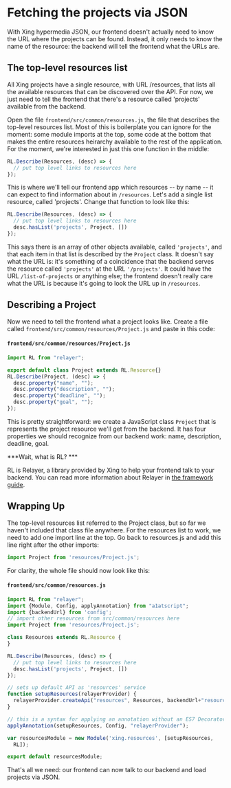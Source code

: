 # Fetching the projects via JSON

With Xing hypermedia JSON, our frontend doesn't actually need to know the URL where the projects can be found. Instead, it only needs to know the name of the resource: the backend will tell the frontend what the URLs are.

## The top-level resources list

All Xing projects have a single resource, with URL /resources, that lists all the available resources that can be discovered over the API.  For now, we just need to tell the frontend that there's a resource called 'projects' available from the backend.

Open the file `frontend/src/common/resources.js`, the file that describes the top-level resources list.  Most of this is boilerplate you can ignore for the moment:  some module imports at the top, some code at the bottom that makes the entire resources heirarchy available to the rest of the application.  For the moment, we're interested in just this one function in the middle:

```javascript
RL.Describe(Resources, (desc) => {
  // put top level links to resources here
});
```

This is where we'll tell our frontend app which resources -- by name -- it can expect to find information about in `/resources`.  Let's add a single list resource, called 'projects'.  Change that function to look like this:

```javascript
RL.Describe(Resources, (desc) => {
  // put top level links to resources here
  desc.hasList('projects', Project, [])
});
```

This says there is an array of other objects available, called `'projects'`, and that each item in that list is described by the `Project` class.  It doesn't say what the URL is: it's something of a coincidence that the backend serves the resource called `'projects'` at the URL `'/projects'`.  It could have the URL `/list-of-projects` or anything else; the frontend doesn't really care what the URL is because it's going to look the URL up in `/resources`.   

## Describing a Project

Now we need to tell the frontend what a project looks like.  Create a file called `frontend/src/common/resources/Project.js` and paste in this code:

#### `frontend/src/common/resources/Project.js`

```javascript
import RL from "relayer";

export default class Project extends RL.Resource{}
RL.Describe(Project, (desc) => {
  desc.property("name", "");
  desc.property("description", "");
  desc.property("deadline", "");
  desc.property("goal", "");
});
```

This is pretty straightforward: we create a JavaScript class `Project` that is represents the project resource we'll get from the backend. It has four properties we should recognize from our backend work: name, description, deadline, goal.  

***Wait, what is RL? ***

RL is Relayer, a library provided by Xing to help your frontend talk to your backend. You can read more information about Relayer in [the framework guide](../../framework_guide/relayer.md).

## Wrapping Up

The top-level resources list referred to the Project class, but so far we haven't included that class file anywhere.  For the resources list to work, we need to add one import line at the top.  Go back to resources.js and add this line right after the other imports:

```javascript
import Project from 'resources/Project.js';
```

For clarity, the whole file should now look like this:

#### `frontend/src/common/resources.js`

```javascript
import RL from "relayer";
import {Module, Config, applyAnnotation} from "a1atscript";
import {backendUrl} from 'config';
// import other resources from src/common/resources here
import Project from 'resources/Project.js';

class Resources extends RL.Resource {
}

RL.Describe(Resources, (desc) => {
  // put top level links to resources here
  desc.hasList('projects', Project, [])
});

// sets up default API as 'resources' service
function setupResources(relayerProvider) {
  relayerProvider.createApi("resources", Resources, backendUrl+"resources")
}

// this is a syntax for applying an annotation without an ES7 Decorator
applyAnnotation(setupResources, Config, "relayerProvider");

var resourcesModule = new Module('xing.resources', [setupResources,
  RL]);

export default resourcesModule;
```

That's all we need: our frontend can now talk to our backend and load projects via JSON.



